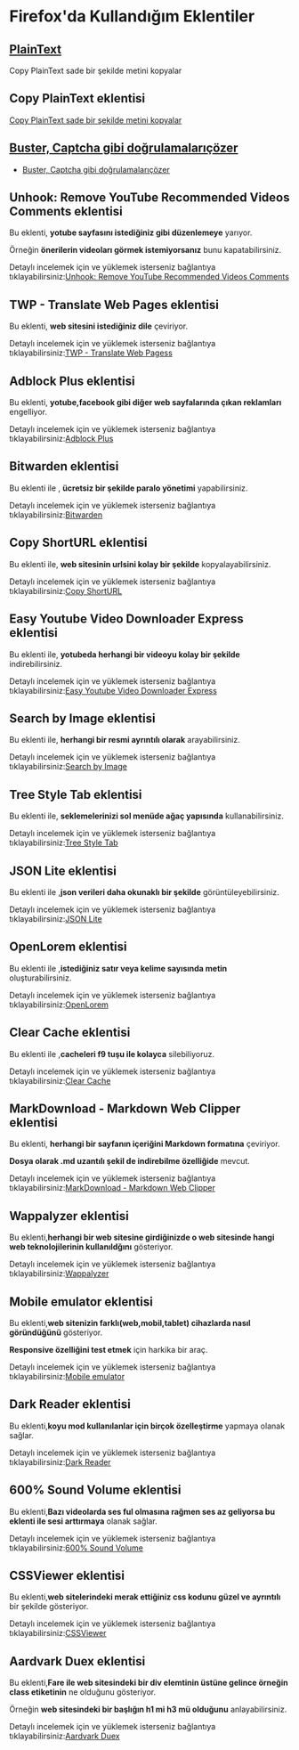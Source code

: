 # Firefox'da Kullandığım Eklentiler

## [PlainText](https://addons.mozilla.org/tr/firefox/addon/copy-plaintext/?utm_source=addons.mozilla.org&utm_medium=referral&utm_content=featured)

Copy PlainText sade bir şekilde metini kopyalar
## Copy PlainText eklentisi
[Copy PlainText sade bir şekilde metini kopyalar]()

## [Buster, Captcha gibi doğrulamalarıçözer ](https://addons.mozilla.org/tr/firefox/addon/buster-captcha-solver/)

- [Buster, Captcha gibi doğrulamalarıçözer ](https://addons.mozilla.org/tr/firefox/addon/buster-captcha-solver/)

## Unhook: Remove YouTube Recommended Videos Comments eklentisi
Bu eklenti, **yotube sayfasını istediğiniz gibi düzenlemeye** yarıyor.

Örneğin **önerilerin videoları görmek istemiyorsanız** bunu kapatabilirsiniz.

Detaylı incelemek için ve yüklemek isterseniz bağlantıya tıklayabilirsiniz:[Unhook: Remove YouTube Recommended Videos Comments](https://addons.mozilla.org/tr/firefox/addon/youtube-recommended-videos/)

## TWP - Translate Web Pages eklentisi
Bu eklenti, **web sitesini istediğiniz dile** çeviriyor.

Detaylı incelemek için ve yüklemek isterseniz bağlantıya tıklayabilirsiniz:[TWP - Translate Web Pagess](https://addons.mozilla.org/tr/firefox/addon/traduzir-paginas-web/)


## Adblock Plus eklentisi
Bu eklenti, **yotube,facebook gibi diğer web sayfalarında çıkan reklamları** engelliyor. 

Detaylı incelemek için ve yüklemek isterseniz bağlantıya tıklayabilirsiniz:[Adblock Plus](https://addons.mozilla.org/tr/firefox/addon/adblock-plus/)

## Bitwarden eklentisi
Bu eklenti ile , **ücretsiz bir şekilde paralo yönetimi** yapabilirsiniz. 

Detaylı incelemek için ve yüklemek isterseniz bağlantıya tıklayabilirsiniz:[Bitwarden](https://addons.mozilla.org/tr/firefox/addon/bitwarden-password-manager/)

## Copy ShortURL eklentisi
Bu eklenti ile, **web sitesinin urlsini kolay bir şekilde** kopyalayabilirsiniz.

Detaylı incelemek için ve yüklemek isterseniz bağlantıya tıklayabilirsiniz:[Copy ShortURL](https://addons.mozilla.org/tr/firefox/addon/copy-shorturl/)

## Easy Youtube Video Downloader Express eklentisi
Bu eklenti ile, **yotubeda herhangi bir videoyu kolay bir şekilde** indirebilirsiniz. 

Detaylı incelemek için ve yüklemek isterseniz bağlantıya tıklayabilirsiniz:[Easy Youtube Video Downloader Express](https://addons.mozilla.org/tr/firefox/addon/easy-youtube-video-download/)

## Search by Image eklentisi
Bu eklenti ile, **herhangi bir resmi ayrıntılı olarak** arayabilirsiniz. 

Detaylı incelemek için ve yüklemek isterseniz bağlantıya tıklayabilirsiniz:[Search by Image ](https://addons.mozilla.org/tr/firefox/addon/search_by_image/?utm_source=addons.mozilla.org&utm_medium=referral&utm_content=recommended_fallback)

## Tree Style Tab eklentisi
Bu eklenti ile, **seklemelerinizi sol menüde ağaç yapısında** kullanabilirsiniz. 

Detaylı incelemek için ve yüklemek isterseniz bağlantıya tıklayabilirsiniz:[Tree Style Tab](https://addons.mozilla.org/tr/firefox/addon/tree-style-tab/?utm_source=addons.mozilla.org&utm_medium=referral&utm_content=recommended_fallback)

## JSON Lite eklentisi
Bu eklenti ile ,**json verileri daha okunaklı bir şekilde** görüntüleyebilirsiniz. 

Detaylı incelemek için ve yüklemek isterseniz bağlantıya tıklayabilirsiniz:[JSON Lite](https://addons.mozilla.org/tr/firefox/addon/json-lite/)

## OpenLorem eklentisi
Bu eklenti ile ,**istediğiniz satır veya kelime sayısında metin** oluşturabilirsiniz. 

Detaylı incelemek için ve yüklemek isterseniz bağlantıya tıklayabilirsiniz:[OpenLorem](https://addons.mozilla.org/tr/firefox/addon/openlorem/)

## Clear Cache eklentisi
Bu eklenti ile ,**cacheleri f9 tuşu ile kolayca** silebiliyoruz. 

Detaylı incelemek için ve yüklemek isterseniz bağlantıya tıklayabilirsiniz:[Clear Cache](https://addons.mozilla.org/tr/firefox/addon/clearcache/?utm_source=addons.mozilla.org&utm_medium=referral&utm_content=featured)


## MarkDownload - Markdown Web Clipper eklentisi
Bu eklenti, **herhangi bir sayfanın içeriğini Markdown formatına** çeviriyor. 

**Dosya olarak .md uzantılı şekil de indirebilme özelliğide** mevcut.

Detaylı incelemek için ve yüklemek isterseniz bağlantıya tıklayabilirsiniz:[MarkDownload - Markdown Web Clipper](https://addons.mozilla.org/tr/firefox/addon/markdownload/)

## Wappalyzer eklentisi
Bu eklenti,**herhangi bir web sitesine girdiğinizde o web sitesinde hangi web teknolojilerinin kullanıldğını** gösteriyor.

Detaylı incelemek için ve yüklemek isterseniz bağlantıya tıklayabilirsiniz:[Wappalyzer](https://addons.mozilla.org/en-US/firefox/addon/wappalyzer/)

## Mobile emulator eklentisi
Bu eklenti,**web sitenizin farklı(web,mobil,tablet) cihazlarda nasıl göründüğünü** gösteriyor. 

**Responsive özelliğini test etmek** için harkika bir araç.

Detaylı incelemek için ve yüklemek isterseniz bağlantıya tıklayabilirsiniz:[Mobile emulator](https://addons.mozilla.org/en-US/firefox/addon/simulateur-mobile/)

## Dark Reader eklentisi
Bu eklenti,**koyu mod kullanılanlar için birçok özelleştirme** yapmaya olanak sağlar. 

Detaylı incelemek için ve yüklemek isterseniz bağlantıya tıklayabilirsiniz:[Dark Reader](https://addons.mozilla.org/en-US/firefox/addon/darkreader/)

## 600% Sound Volume eklentisi
Bu eklenti,**Bazı videolarda ses ful olmasına rağmen ses az geliyorsa bu eklenti ile sesi arttırmaya** olanak sağlar. 

Detaylı incelemek için ve yüklemek isterseniz bağlantıya tıklayabilirsiniz:[600% Sound Volume](https://addons.mozilla.org/en-US/firefox/addon/600-sound-volume/)

## CSSViewer eklentisi
Bu eklenti,**web sitelerindeki merak ettiğiniz css kodunu güzel ve ayrıntılı** bir şekilde gösteriyor.

Detaylı incelemek için ve yüklemek isterseniz bağlantıya tıklayabilirsiniz:[CSSViewer](https://addons.mozilla.org/en-US/firefox/addon/cssviewer-quantum/)

## Aardvark Duex eklentisi
Bu eklenti,**Fare ile web sitesindeki bir div elemtinin üstüne gelince örneğin class etiketinin** ne olduğunu gösteriyor.

Örneğin **web sitesindeki bir başlığın h1 mi h3 mü olduğunu** anlayabilirsiniz.

Detaylı incelemek için ve yüklemek isterseniz bağlantıya tıklayabilirsiniz:[Aardvark Duex](https://addons.mozilla.org/en-US/firefox/addon/aardvark-duex/)
